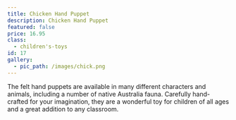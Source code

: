 ```yaml
---
title: Chicken Hand Puppet
description: Chicken Hand Puppet
featured: false
price: 16.95
class:
  - children's-toys
id: 17
gallery:
  - pic_path: /images/chick.png
---
```



The felt hand puppets are available in many different characters and animals, including a number of native Australia fauna. Carefully hand-crafted for your imagination, they are a wonderful toy for children of all ages and a great addition to any classroom.
